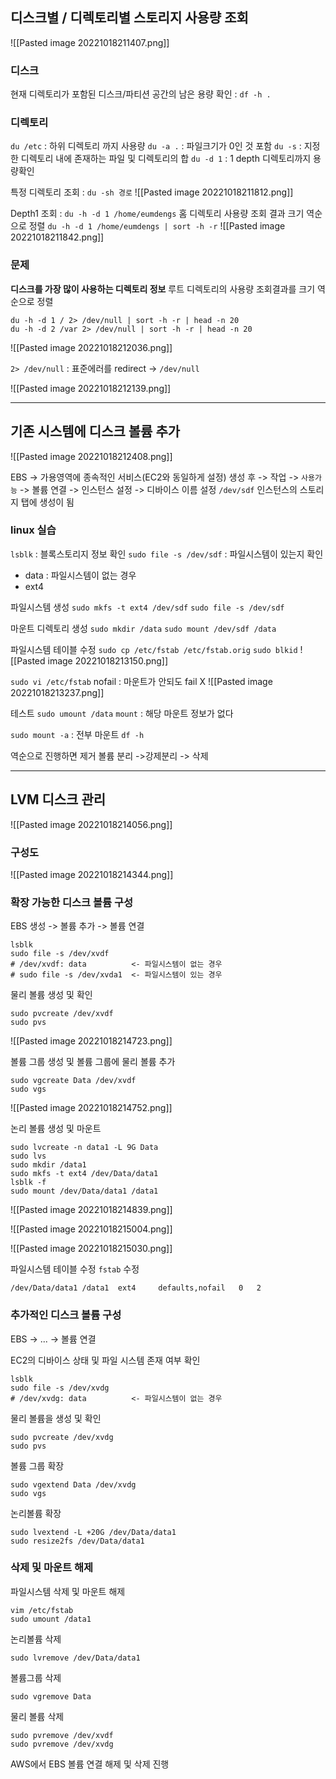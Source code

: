 ## 디스크별 / 디렉토리별 스토리지 사용량 조회

![[Pasted image 20221018211407.png]]

### 디스크

현재 디렉토리가 포함된 디스크/파티션 공간의 남은 용량 확인 : `df -h .`

### 디렉토리

`du /etc` : 하위 디렉토리 까지 사용량
`du -a .` : 파일크기가 0인 것 포함
`du -s` : 지정한 디렉토리 내에 존재하는 파일 및 디렉토리의 합
`du -d 1` : 1 depth 디렉토리까지 용량확인

특정 디렉토리 조회 : `du -sh 경로`
![[Pasted image 20221018211812.png]]

Depth1 조회 : `du -h -d 1 /home/eumdengs`
홈 디렉토리 사용량 조회 결과 크기 역순으로 정렬
`du -h -d 1 /home/eumdengs | sort -h -r`
![[Pasted image 20221018211842.png]]

### 문제

**디스크를 가장 많이 사용하는 디렉토리 정보**
루트 디렉토리의 사용량 조회결과를 크기 역순으로 정렬

```
du -h -d 1 / 2> /dev/null | sort -h -r | head -n 20
du -h -d 2 /var 2> /dev/null | sort -h -r | head -n 20
```

![[Pasted image 20221018212036.png]]

`2> /dev/null` : 표준에러를 redirect -> `/dev/null`

![[Pasted image 20221018212139.png]]

---

## 기존 시스템에 디스크 볼륨 추가

![[Pasted image 20221018212408.png]]

EBS -> 가용영역에 종속적인 서비스(EC2와 동일하게 설정)
생성 후 -> 작업 -> `사용가능` -> 볼륨 연결 -> 인스턴스 설정 -> 디바이스 이름 설정 `/dev/sdf`
인스턴스의 스토리지 탭에 생성이 됨

### linux 실습

`lsblk` : 블록스토리지 정보 확인
`sudo file -s /dev/sdf` : 파일시스템이 있는지 확인

- data : 파일시스템이 없는 경우
- ext4

파일시스템 생성
`sudo mkfs -t ext4 /dev/sdf`
`sudo file -s /dev/sdf`

마운트 디렉토리 생성
`sudo mkdir /data`
`sudo mount /dev/sdf /data`

파일시스템 테이블 수정
`sudo cp /etc/fstab /etc/fstab.orig`
`sudo blkid`
![[Pasted image 20221018213150.png]]

`sudo vi /etc/fstab`
nofail : 마운트가 안되도 fail X
![[Pasted image 20221018213237.png]]

테스트
`sudo umount /data`
`mount` : 해당 마운트 정보가 없다

`sudo mount -a` : 전부 마운트
`df -h`

역순으로 진행하면 제거
볼륨 분리 ->강제분리 -> 삭제

---

## LVM 디스크 관리

![[Pasted image 20221018214056.png]]

### 구성도

![[Pasted image 20221018214344.png]]

### 확장 가능한 디스크 볼륨 구성

EBS 생성 -> 볼륨 추가 -> 볼륨 연결

```
lsblk
sudo file -s /dev/xvdf
# /dev/xvdf: data          <- 파일시스템이 없는 경우
# sudo file -s /dev/xvda1  <- 파일시스템이 있는 경우
```

물리 볼륨 생성 및 확인

```
sudo pvcreate /dev/xvdf
sudo pvs
```

![[Pasted image 20221018214723.png]]

볼륨 그룹 생성 및 볼륨 그룹에 물리 볼륨 추가

```
sudo vgcreate Data /dev/xvdf
sudo vgs
```

![[Pasted image 20221018214752.png]]

논리 볼륨 생성 및 마운트

```
sudo lvcreate -n data1 -L 9G Data
sudo lvs
sudo mkdir /data1
sudo mkfs -t ext4 /dev/Data/data1
lsblk -f
sudo mount /dev/Data/data1 /data1
```

![[Pasted image 20221018214839.png]]

![[Pasted image 20221018215004.png]]

![[Pasted image 20221018215030.png]]

파일시스템 테이블 수정 `fstab` 수정

```
/dev/Data/data1 /data1  ext4     defaults,nofail   0   2
```

### 추가적인 디스크 볼륨 구성

EBS -> ... -> 볼륨 연결

EC2의 디바이스 상태 및 파일 시스템 존재 여부 확인

```
lsblk
sudo file -s /dev/xvdg
# /dev/xvdg: data          <- 파일시스템이 없는 경우
```

물리 볼륨을 생성 및 확인

```
sudo pvcreate /dev/xvdg
sudo pvs
```

볼륨 그룹 확장

```
sudo vgextend Data /dev/xvdg
sudo vgs
```

논리볼륨 확장

```
sudo lvextend -L +20G /dev/Data/data1
sudo resize2fs /dev/Data/data1
```

### 삭제 및 마운트 해제

파일시스템 삭제 및 마운트 해제

```
vim /etc/fstab
sudo umount /data1
```

논리볼륨 삭제

```
sudo lvremove /dev/Data/data1
```

볼륨그룹 삭제

```
sudo vgremove Data
```

물리 볼륨 삭제

```
sudo pvremove /dev/xvdf
sudo pvremove /dev/xvdg
```

AWS에서 EBS 볼륨 연결 해제 및 삭제 진행
